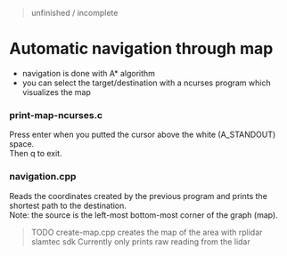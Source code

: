 >unfinished / incomplete
# Automatic navigation through map

* navigation is done with A* algorithm
* you can select the target/destination with a ncurses program which visualizes the map


### print-map-ncurses.c

Press enter when you putted the cursor above the white (A_STANDOUT) space.<br>
Then q to exit.

### navigation.cpp

Reads the coordinates created by the previous program and prints the shortest path to the destination.<br>
Note: the source is the left-most bottom-most corner of the graph (map).

> TODO create-map.cpp
> creates the map of the area with rplidar slamtec sdk
> Currently only prints raw reading from the lidar